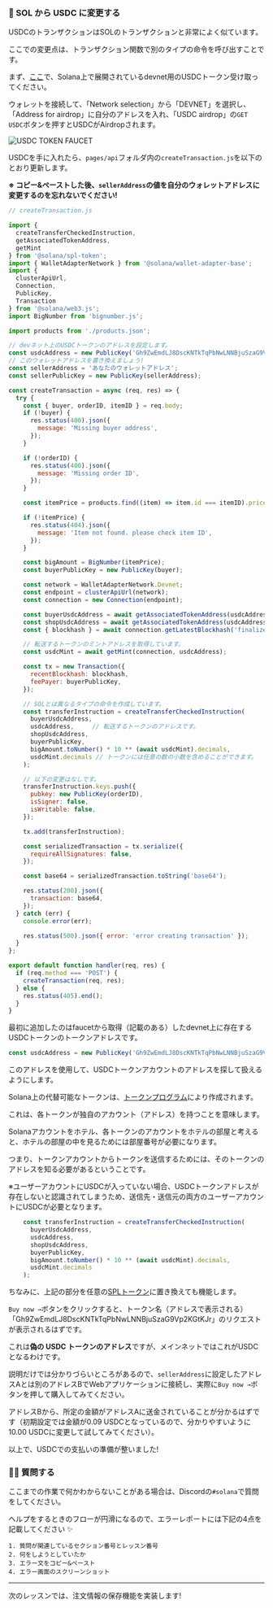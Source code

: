 ### 🤑 SOL から USDC に変更する

USDCのトランザクションはSOLのトランザクションと非常によく似ています。

ここでの変更点は、トランザクション関数で別のタイプの命令を呼び出すことです。

まず、[ここ](https://spl-token-faucet.com/?token-name=USDC)で、Solana上で展開されているdevnet用のUSDCトークン受け取ってください。

ウォレットを接続して、「Network selection」から「DEVNET」を選択し、「Address for airdrop」に自分のアドレスを入れ、「USDC airdrop」の`GET USDC`ボタンを押すとUSDCがAirdropされます。

![USDC TOKEN FAUCET](/public/images/Solana-Online-Store/section-2/2_2_1.jpg)

USDCを手に入れたら、`pages/api`フォルダ内の`createTransaction.js`を以下のとおり更新します。

**※ コピー&ペーストした後、`sellerAddress`の値を自分のウォレットアドレスに変更するのを忘れないでください!**

```jsx
// createTransaction.js

import {
  createTransferCheckedInstruction,
  getAssociatedTokenAddress,
  getMint
} from '@solana/spl-token';
import { WalletAdapterNetwork } from '@solana/wallet-adapter-base';
import {
  clusterApiUrl,
  Connection,
  PublicKey,
  Transaction
} from '@solana/web3.js';
import BigNumber from 'bignumber.js';

import products from './products.json';

// devネット上のUSDCトークンのアドレスを設定します。
const usdcAddress = new PublicKey('Gh9ZwEmdLJ8DscKNTkTqPbNwLNNBjuSzaG9Vp2KGtKJr');
// このウォレットアドレスを書き換えましょう!
const sellerAddress = 'あなたのウォレットアドレス';
const sellerPublicKey = new PublicKey(sellerAddress);

const createTransaction = async (req, res) => {
  try {
    const { buyer, orderID, itemID } = req.body;
    if (!buyer) {
      res.status(400).json({
        message: 'Missing buyer address',
      });
    }

    if (!orderID) {
      res.status(400).json({
        message: 'Missing order ID',
      });
    }

    const itemPrice = products.find((item) => item.id === itemID).price;

    if (!itemPrice) {
      res.status(404).json({
        message: 'Item not found. please check item ID',
      });
    }

    const bigAmount = BigNumber(itemPrice);
    const buyerPublicKey = new PublicKey(buyer);

    const network = WalletAdapterNetwork.Devnet;
    const endpoint = clusterApiUrl(network);
    const connection = new Connection(endpoint);

    const buyerUsdcAddress = await getAssociatedTokenAddress(usdcAddress, buyerPublicKey);
    const shopUsdcAddress = await getAssociatedTokenAddress(usdcAddress, sellerPublicKey);
    const { blockhash } = await connection.getLatestBlockhash('finalized');

    // 転送するトークンのミントアドレスを取得しています。
    const usdcMint = await getMint(connection, usdcAddress);

    const tx = new Transaction({
      recentBlockhash: blockhash,
      feePayer: buyerPublicKey,
    });

    // SOLとは異なるタイプの命令を作成しています。
    const transferInstruction = createTransferCheckedInstruction(
      buyerUsdcAddress,
      usdcAddress,     // 転送するトークンのアドレスです。
      shopUsdcAddress,
      buyerPublicKey,
      bigAmount.toNumber() * 10 ** (await usdcMint).decimals,
      usdcMint.decimals // トークンには任意の数の小数を含めることができます。
    );

    // 以下の変更はなしです。
    transferInstruction.keys.push({
      pubkey: new PublicKey(orderID),
      isSigner: false,
      isWritable: false,
    });

    tx.add(transferInstruction);

    const serializedTransaction = tx.serialize({
      requireAllSignatures: false,
    });

    const base64 = serializedTransaction.toString('base64');

    res.status(200).json({
      transaction: base64,
    });
  } catch (err) {
    console.error(err);

    res.status(500).json({ error: 'error creating transaction' });
  }
};

export default function handler(req, res) {
  if (req.method === 'POST') {
    createTransaction(req, res);
  } else {
    res.status(405).end();
  }
}
```

最初に追加したのはfaucetから取得（記載のある）したdevnet上に存在するUSDCトークンのトークンアドレスです。

```jsx
const usdcAddress = new PublicKey('Gh9ZwEmdLJ8DscKNTkTqPbNwLNNBjuSzaG9Vp2KGtKJr');
```

このアドレスを使用して、USDCトークンアカウントのアドレスを探して扱えるようにします。

Solana上の代替可能なトークンは、[トークンプログラム](https://spl.solana.com/token)により作成されます。

これは、各トークンが独自のアカウント（アドレス）を持つことを意味します。

Solanaアカウントをホテル、各トークンのアカウントをホテルの部屋と考えると、ホテルの部屋の中を見るためには部屋番号が必要になります。

つまり、トークンアカウントからトークンを送信するためには、そのトークンのアドレスを知る必要があるということです。

※ユーザーアカウントにUSDCが入っていない場合、USDCトークンアドレスが存在しないと認識されてしまうため、送信先・送信元の両方のユーザーアカウントにUSDCが必要となります。

```jsx
    const transferInstruction = createTransferCheckedInstruction(
      buyerUsdcAddress,
      usdcAddress,
      shopUsdcAddress,
      buyerPublicKey,
      bigAmount.toNumber() * 10 ** (await usdcMint).decimals,
      usdcMint.decimals
    );
```

ちなみに、上記の部分を任意の[SPLトークン](https://spl.solana.com/)に置き換えても機能します。

`Buy now →`ボタンをクリックすると、トークン名（アドレスで表示される）「Gh9ZwEmdLJ8DscKNTkTqPbNwLNNBjuSzaG9Vp2KGtKJr」のリクエストが表示されるはずです。

これは**偽の USDC トークンのアドレス**ですが、メインネットではこれがUSDCとなるわけです。

説明だけでは分かりづらいところがあるので、`sellerAddress`に設定したアドレスAとは別のアドレスBでWebアプリケーションに接続し、実際に`Buy now →`ボタンを押して購入してみてください。

アドレスBから、所定の金額がアドレスAに送金されていることが分かるはずです（初期設定では金額が0.09 USDCとなっているので、分かりやすいように10.00 USDCに変更して試してみてください）。

以上で、USDCでの支払いの準備が整いました!


### 🙋‍♂️ 質問する

ここまでの作業で何かわからないことがある場合は、Discordの`#solana`で質問をしてください。

ヘルプをするときのフローが円滑になるので、エラーレポートには下記の4点を記載してください ✨

```
1. 質問が関連しているセクション番号とレッスン番号
2. 何をしようとしていたか
3. エラー文をコピー&ペースト
4. エラー画面のスクリーンショット
```

---

次のレッスンでは、注文情報の保存機能を実装します!
